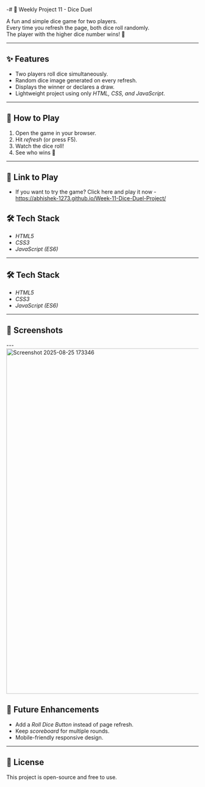 -# 🎲 Weekly Project 11 - Dice Duel

A fun and simple dice game for two players.  
Every time you refresh the page, both dice roll randomly.  
The player with the higher dice number wins! 🚩

---

## ✨ Features
- Two players roll dice simultaneously.
- Random dice image generated on every refresh.
- Displays the winner or declares a draw.
- Lightweight project using only *HTML, CSS, and JavaScript*.

---

## 🚀 How to Play
1. Open the game in your browser.
2. Hit *refresh* (or press F5).
3. Watch the dice roll!
4. See who wins 🎉

---

## 🎲 Link to Play
- If you want to try the game? Click here and play it now - 
  https://abhishek-1273.github.io/Week-11-Dice-Duel-Project/

## 🛠 Tech Stack
- *HTML5*  
- *CSS3*  
- *JavaScript (ES6)*  

---

## 🛠 Tech Stack
- *HTML5*  
- *CSS3*  
- *JavaScript (ES6)*  

---

## 📸 Screenshots

---<img width="1918" height="905" alt="Screenshot 2025-08-25 173346" src="https://github.com/user-attachments/assets/112b0516-b489-4824-826e-34257e4bd872" />


## 📌 Future Enhancements
- Add a *Roll Dice Button* instead of page refresh.
- Keep *scoreboard* for multiple rounds.
- Mobile-friendly responsive design.

---

## 📜 License
This project is open-source and free to use.
